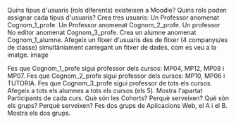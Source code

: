Quins tipus d'usuaris (rols diferents) existeixen a Moodle?
Quins rols poden assignar cada tipus d'usuaris?
Crea tres usuaris:
Un Professor anomenat Cognom_1_profe.
Un Professor anomenat Cognom_2_profe.
Un professor No editor anomenat Cognom_3_profe.
Crea un alumne anomenat Cognom_1_alumne.
Afegeix un fitxer d'usuaris des de fitxer (4 companys/es de classe) simultàniament carregant un fitxer de dades, com es veu a la imatge.
image

Fes que Cognom_1_profe sigui professor dels cursos: MP04, MP12, MP08 i MP07.
Fes que Cognom_2_profe sigui professor dels cursos: MP10, MP06 i TUTORIA.
Fes que Cognom_3_profe sigui professor de tots els cursos.
Afegeix a tots els alumnes a tots els cursos (els 5).
Mostra l'apartat Participants de cada curs.
Què són les Cohorts?
Perquè serveixen?
Què són els grups?
Perquè serveixen?
Fes dos grups de Aplicacions Web, el A i el B. Mostra els dos grups.
